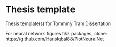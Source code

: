 # Thesis template
Thesis template(s) for Tommmy Tram Dissertation

For neural network figures tikz packages, clone:  
https://github.com/HarisIqbal88/PlotNeuralNet

